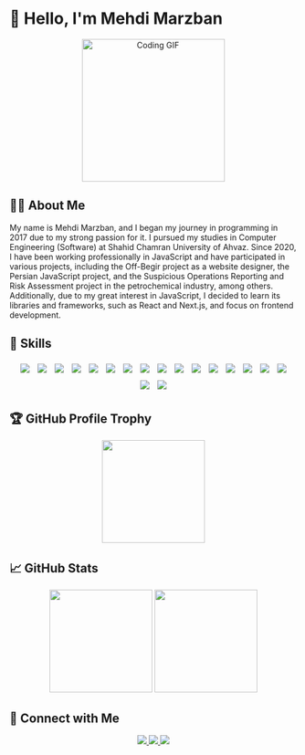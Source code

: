 # 👋 Hello, I'm Mehdi Marzban

<div align="center">
  <img src="https://i.giphy.com/media/v1.Y2lkPTc5MGI3NjExMjhmdDBzenZpbTJta2NwZ3VxbzR5dmE1dmplenVrY2RseDB3azBndiZlcD12MV9pbnRlcm5hbF9naWZfYnlfaWQmY3Q9Zw/bGgsc5mWoryfgKBx1u/giphy.gif" alt="Coding GIF" width="250"/>
</div>

## 👨‍💻 About Me

<div align="left">
  My name is Mehdi Marzban, and I began my journey in programming in 2017 due to my strong passion for it. I pursued my studies in Computer Engineering (Software) at Shahid Chamran University of Ahvaz. Since 2020, I have been working professionally in JavaScript and have participated in various projects, including the Off-Begir project as a website designer, the Persian JavaScript project, and the Suspicious Operations Reporting and Risk Assessment project in the petrochemical industry, among others. Additionally, due to my great interest in JavaScript, I decided to learn its libraries and frameworks, such as React and Next.js, and focus on frontend development.
</div>

## 🚀 Skills

<div align="center">
  <p>
    <img src="https://img.shields.io/badge/-JavaScript-F7DF1E?style=for-the-badge&logo=javascript&logoColor=black" style="margin: 5px;" />
    <img src="https://img.shields.io/badge/-React-61DAFB?style=for-the-badge&logo=react&logoColor=black" style="margin: 5px;" />
    <img src="https://img.shields.io/badge/-TypeScript-007ACC?style=for-the-badge&logo=typescript&logoColor=white" style="margin: 5px;" />
    <img src="https://img.shields.io/badge/-Next.js-000000?style=for-the-badge&logo=next.js&logoColor=white" style="margin: 5px;" />
    <img src="https://img.shields.io/badge/-MongoDB-47A248?style=for-the-badge&logo=mongodb&logoColor=white" style="margin: 5px;" />
    <img src="https://img.shields.io/badge/-React%20Native-61DAFB?style=for-the-badge&logo=react&logoColor=black" style="margin: 5px;" />
    <img src="https://img.shields.io/badge/-Figma-F24E1E?style=for-the-badge&logo=figma&logoColor=white" style="margin: 5px;" />
    <img src="https://img.shields.io/badge/-Docker-2496ED?style=for-the-badge&logo=docker&logoColor=white" style="margin: 5px;" />
    <img src="https://img.shields.io/badge/-Linux-FCC624?style=for-the-badge&logo=linux&logoColor=black" style="margin: 5px;" />
    <img src="https://img.shields.io/badge/-MySQL-4479A1?style=for-the-badge&logo=mysql&logoColor=white" style="margin: 5px;" />
    <img src="https://img.shields.io/badge/-HTML5-E34F26?style=for-the-badge&logo=html5&logoColor=white" style="margin: 5px;" />
    <img src="https://img.shields.io/badge/-CSS3-1572B6?style=for-the-badge&logo=css3&logoColor=white" style="margin: 5px;" />
    <img src="https://img.shields.io/badge/-Node.js-8CC84B?style=for-the-badge&logo=node.js&logoColor=white" style="margin: 5px;" />
    <img src="https://img.shields.io/badge/-GIT-F05032?style=for-the-badge&logo=git&logoColor=white" style="margin: 5px;" />
    <img src="https://img.shields.io/badge/-REST%20API-00A400?style=for-the-badge&logo=api&logoColor=white" style="margin: 5px;" />
    <img src="https://img.shields.io/badge/-Material%20UI-007FFF?style=for-the-badge&logo=material-ui&logoColor=white" style="margin: 5px;" />
    <img src="https://img.shields.io/badge/-Tailwind%20CSS-38B2AC?style=for-the-badge&logo=tailwind-css&logoColor=white" style="margin: 5px;" />
    <img src="https://img.shields.io/badge/-Storybook-FF4785?style=for-the-badge&logo=storybook&logoColor=white" style="margin: 5px;" />
  </p>
</div>

## 🏆 GitHub Profile Trophy

<div align="center">
    <img height="180em" src="https://github-profile-trophy.vercel.app/?username=MehhdiMarzban&theme=radical&row=1&column=3&margin-w=15&margin-h=15" />
</div>

## 📈 GitHub Stats

<div align="center">
  <img height="180em" src="https://github-readme-stats.vercel.app/api?username=MehhdiMarzban&show_icons=true&hide_title=true&count_private=true&theme=radical&include_all_commits=true" />
  <img height="180em" src="https://github-readme-stats.vercel.app/api/top-langs/?username=MehhdiMarzban&layout=compact&theme=radical&exclude_repo=your-repo-name" />
</div>

## 🌟 Connect with Me

<div align="center">
  <p>
    <a href="https://github.com/MehhdiMarzban">
      <img src="https://img.shields.io/badge/GitHub-Profile-181717?style=for-the-badge&logo=github&logoColor=white" />
    </a>
    <a href="https://www.linkedin.com/in/mehdi-marzban-8851768b">
      <img src="https://img.shields.io/badge/LinkedIn-Profile-0077B5?style=for-the-badge&logo=linkedin&logoColor=white" />
    </a>
    <a href="mailto:marzban72@gmail.com">
      <img src="https://img.shields.io/badge/Email-Contact-D14836?style=for-the-badge&logo=gmail&logoColor=white" />
    </a>
  </p>
</div>
